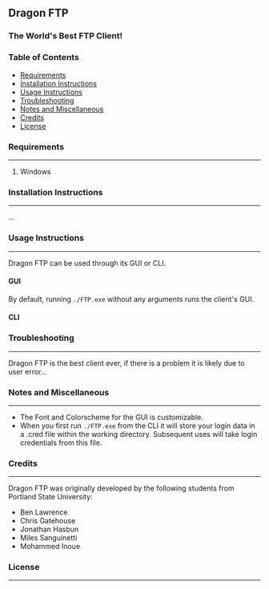 ## Dragon FTP 
### The World's Best FTP Client!


### Table of Contents
+ [Requirements](#requirements)
+ [Installation Instructions](#installation-instructions)
+ [Usage Instructions](#instructions)
+ [Troubleshooting](#troubleshooting)
+ [Notes and Miscellaneous](#notes)
+ [Credits](#credits)
+ [License](#license)

### <a name="requirements">Requirements</a>
---
1. Windows


### <a name="installation-instructions">Installation Instructions</a>
---
...


### <a name="instructions">Usage Instructions</a>
---
Dragon FTP can be used through its GUI or CLI.

#### GUI
By default, running ```./FTP.exe```
without any arguments runs the client's GUI.

#### CLI


### <a name="troubleshooting">Troubleshooting</a>
---
Dragon FTP is the best client ever, if there is a problem it is likely due to
user error...


### <a name="notes">Notes and Miscellaneous</a>
---
* The Font and Colorscheme for the GUI is customizable.
* When you first run ```./FTP.exe``` from the CLI it will store your login data 
  in a .cred file within the working directory. Subsequent uses will take login 
  credentials from this file.


### <a name="credits">Credits</a>
---
Dragon FTP was originally developed by the following students from Portland
State University:
* Ben Lawrence
* Chris Gatehouse
* Jonathan Hasbun
* Miles Sanguinetti
* Mohammed Inoue


### <a name="license">License</a>
---
